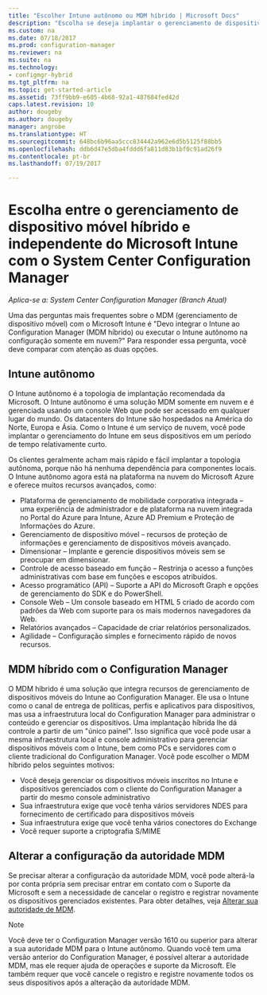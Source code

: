 ```yaml
---
title: "Escolher Intune autônomo ou MDM híbrido | Microsoft Docs"
description: "Escolha se deseja implantar o gerenciamento de dispositivo móvel híbrido com o Intune e com o Configuration Manager ou executar o Intune autônomo."
ms.custom: na
ms.date: 07/18/2017
ms.prod: configuration-manager
ms.reviewer: na
ms.suite: na
ms.technology:
- configmgr-hybrid
ms.tgt_pltfrm: na
ms.topic: get-started-article
ms.assetid: 73ff9bb9-e605-4b68-92a1-487684fed42d
caps.latest.revision: 10
author: dougeby
ms.author: dougeby
manager: angrobe
ms.translationtype: HT
ms.sourcegitcommit: 648bc6b96aa5ccc834442a962e6d5b5125f88bb5
ms.openlocfilehash: ddb6d47e5dba4fddd6fa811d83b1bf0c91ad26f9
ms.contentlocale: pt-br
ms.lasthandoff: 07/19/2017

---
```

# <a name="choose-between-microsoft-intune-standalone-and-hybrid-mobile-device-management-with-system-center-configuration-manager"></a>Escolha entre o gerenciamento de dispositivo móvel híbrido e independente do Microsoft Intune com o System Center Configuration Manager

*Aplica-se a: System Center Configuration Manager (Branch Atual)*

Uma das perguntas mais frequentes sobre o MDM (gerenciamento de dispositivo móvel) com o Microsoft Intune é "Devo integrar o Intune ao Configuration Manager (MDM híbrido) ou executar o Intune autônomo na configuração somente em nuvem?" Para responder essa pergunta, você deve comparar com atenção as duas opções.

## <a name="intune-standalone"></a>Intune autônomo
O Intune autônomo é a topologia de implantação recomendada da Microsoft. O Intune autônomo é uma solução MDM somente em nuvem e é gerenciada usando um console Web que pode ser acessado em qualquer lugar do mundo. Os datacenters do Intune são hospedados na América do Norte, Europa e Ásia. Como o Intune é um serviço de nuvem, você pode implantar o gerenciamento do Intune em seus dispositivos em um período de tempo relativamente curto.

Os clientes geralmente acham mais rápido e fácil implantar a topologia autônoma, porque não há nenhuma dependência para componentes locais. O Intune autônomo agora está na plataforma na nuvem do Microsoft Azure e oferece muitos recursos avançados, como:
- Plataforma de gerenciamento de mobilidade corporativa integrada – uma experiência de administrador e de plataforma na nuvem integrada no Portal do Azure para Intune, Azure AD Premium e Proteção de Informações do Azure.
- Gerenciamento de dispositivo móvel – recursos de proteção de informações e gerenciamento de dispositivos móveis avançado.
- Dimensionar – Implante e gerencie dispositivos móveis sem se preocupar em dimensionar.
- Controle de acesso baseado em função – Restrinja o acesso a funções administrativas com base em funções e escopos atribuídos.
- Acesso programático (API) – Suporte a API do Microsoft Graph e opções de gerenciamento do SDK e do PowerShell.
- Console Web – Um console baseado em HTML 5 criado de acordo com padrões da Web com suporte para os mais modernos navegadores da Web.
- Relatórios avançados – Capacidade de criar relatórios personalizados.
- Agilidade – Configuração simples e fornecimento rápido de novos recursos.


## <a name="hybrid-mdm-with-configuration-manager"></a>MDM híbrido com o Configuration Manager
O MDM híbrido é uma solução que integra recursos de gerenciamento de dispositivos móveis do Intune ao Configuration Manager. Ele usa o Intune como o canal de entrega de políticas, perfis e aplicativos para dispositivos, mas usa a infraestrutura local do Configuration Manager para administrar o conteúdo e gerenciar os dispositivos. Uma implantação híbrida lhe dá controle a partir de um "único painel".  Isso significa que você pode usar a mesma infraestrutura local e console administrativo para gerenciar dispositivos móveis com o Intune, bem como PCs e servidores com o cliente tradicional do Configuration Manager. Você pode escolher o MDM híbrido pelos seguintes motivos:  
- Você deseja gerenciar os dispositivos móveis inscritos no Intune e dispositivos gerenciados com o cliente do Configuration Manager a partir do mesmo console administrativo
- Sua infraestrutura exige que você tenha vários servidores NDES para fornecimento de certificado para dispositivos móveis
- Sua infraestrutura exige que você tenha vários conectores do Exchange
- Você requer suporte a criptografia S/MIME


## <a name="changing-the-mdm-authority-setting"></a>Alterar a configuração da autoridade MDM
Se precisar alterar a configuração da autoridade MDM, você pode alterá-la por conta própria sem precisar entrar em contato com o Suporte da Microsoft e sem a necessidade de cancelar o registro e registrar novamente os dispositivos gerenciados existentes. Para obter detalhes, veja [Alterar sua autoridade de MDM](/sccm/mdm/deploy-use/change-mdm-authority.md).

> [!NOTE]    
> Você deve ter o Configuration Manager versão 1610 ou superior para alterar a sua autoridade MDM para o Intune autônomo. Quando você tem uma versão anterior do Configuration Manager, é possível alterar a autoridade MDM, mas ele requer ajuda de operações e suporte da Microsoft. Ele também requer que você cancele o registro e registre novamente todos os seus dispositivos após a alteração da autoridade MDM.  

